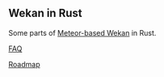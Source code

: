 ## Wekan in Rust

Some parts of [Meteor-based Wekan](https://github.com/wekan/wekan) in Rust.

[FAQ](https://github.com/wekan/wekan.rs/wiki/FAQ)

[Roadmap](https://github.com/wekan/wekan.rs/wiki/Roadmap)
